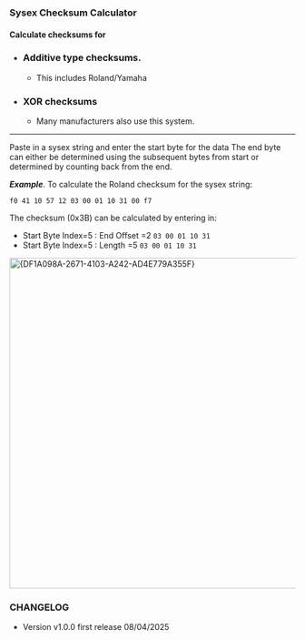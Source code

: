 ### Sysex Checksum Calculator

#### Calculate checksums for 

- ### Additive type checksums.
    - This includes Roland/Yamaha
- ### XOR checksums
    - Many manufacturers also use this system.

----
Paste in a sysex string and enter the start byte for the data
The end byte can either be determined using the subsequent bytes from start
or determined by counting back from the end.

***Example***. To calculate the Roland checksum for the sysex string:

````f0 41 10 57 12 03 00 01 10 31 00 f7````

The checksum (0x3B) can be calculated by entering in:

- Start Byte Index=5 : End Offset =2 `03 00 01 10 31`
- Start Byte Index=5 : Length =5 `03 00 01 10 31`

<img width="850" height="581" alt="{DF1A098A-2671-4103-A242-AD4E779A355F}" src="https://github.com/user-attachments/assets/001b28a0-5107-4087-800d-88c7d7dc8d0d" />



### CHANGELOG

- Version v1.0.0 first release 08/04/2025
